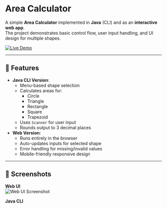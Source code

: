 # Area Calculator

A simple **Area Calculator** implemented in **Java** (CLI) and as an **interactive web app**.  
The project demonstrates basic control flow, user input handling, and UI design for multiple shapes.

[![Live Demo](https://img.shields.io/badge/Live%20Demo-Click%20Here-brightgreen)](https://msaintjean27.github.io/Area-Calculator/)

---

## 📌 Features
- **Java CLI Version**:
  - Menu-based shape selection
  - Calculates areas for:
    - Circle
    - Triangle
    - Rectangle
    - Square
    - Trapezoid
  - Uses `Scanner` for user input
  - Rounds output to 3 decimal places
- **Web Version**:
  - Runs entirely in the browser
  - Auto-updates inputs for selected shape
  - Error handling for missing/invalid values
  - Mobile-friendly responsive design

---

## 📸 Screenshots

**Web UI**  
![Web UI Screenshot](docs/images/AreaCalculator.png)

**Java CLI**  

